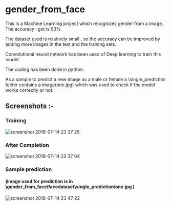 # gender_from_face

This is a Machine Learning project which recognizes gender from a image. The accuracy i got is 93%.

The dataset used is relatively small , so the accuracy can be improved by adding more images in the test and the training sets.

Convolutional neural network has been used of Deep learning to train this model. 

The coding has been done in python.

As a sample to predict a new image as a male or female a \single_prediction folder contains a image(one.jpg) which was used to check if the model works correctly or not.

## Screenshots :-

### Training

![screenshot 2018-07-14 23 37 25](https://user-images.githubusercontent.com/20671151/42727196-f023c748-87bf-11e8-9474-70e298d04b4d.png)

### After Completion

![screenshot 2018-07-14 23 37 04](https://user-images.githubusercontent.com/20671151/42727199-f4ca1b8a-87bf-11e8-81da-ac46836cf7f6.png)

### Sample prediction 
#### (image used for prediction is in \gender_from_face\facedataset\single_prediction\one.jpg )

![screenshot 2018-07-14 23 47 22](https://user-images.githubusercontent.com/20671151/42727274-2ddbccc4-87c1-11e8-8de0-61d3ea437ef3.png)




